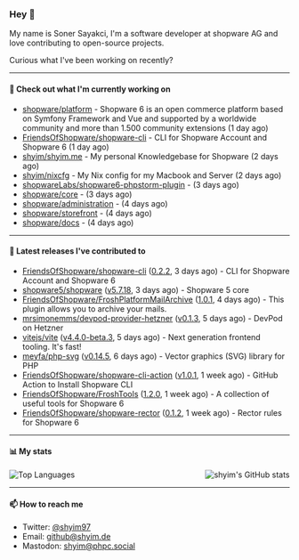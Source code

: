 ### Hey 👋

My name is Soner Sayakci, I'm a software developer at shopware AG and love contributing to open-source projects.

Curious what I've been working on recently?

---

#### 👷 Check out what I'm currently working on

- [shopware/platform](https://github.com/shopware/platform) - Shopware 6 is an open commerce platform based on Symfony Framework and Vue and supported by a worldwide community and more than 1.500 community extensions (1 day ago)
- [FriendsOfShopware/shopware-cli](https://github.com/FriendsOfShopware/shopware-cli) - CLI for Shopware Account and Shopware 6 (1 day ago)
- [shyim/shyim.me](https://github.com/shyim/shyim.me) - My personal Knowledgebase for Shopware (2 days ago)
- [shyim/nixcfg](https://github.com/shyim/nixcfg) - My Nix config for my Macbook and Server (2 days ago)
- [shopwareLabs/shopware6-phpstorm-plugin](https://github.com/shopwareLabs/shopware6-phpstorm-plugin) -  (3 days ago)
- [shopware/core](https://github.com/shopware/core) -  (3 days ago)
- [shopware/administration](https://github.com/shopware/administration) -  (4 days ago)
- [shopware/storefront](https://github.com/shopware/storefront) -  (4 days ago)
- [shopware/docs](https://github.com/shopware/docs) -  (4 days ago)

---

#### 🔭 Latest releases I've contributed to

- [FriendsOfShopware/shopware-cli](https://github.com/FriendsOfShopware/shopware-cli) ([0.2.2](https://github.com/FriendsOfShopware/shopware-cli/releases/tag/0.2.2), 3 days ago) - CLI for Shopware Account and Shopware 6
- [shopware5/shopware](https://github.com/shopware5/shopware) ([v5.7.18](https://github.com/shopware5/shopware/releases/tag/v5.7.18), 3 days ago) - Shopware 5 core
- [FriendsOfShopware/FroshPlatformMailArchive](https://github.com/FriendsOfShopware/FroshPlatformMailArchive) ([1.0.1](https://github.com/FriendsOfShopware/FroshPlatformMailArchive/releases/tag/1.0.1), 4 days ago) - This plugin allows you to archive your mails.
- [mrsimonemms/devpod-provider-hetzner](https://github.com/mrsimonemms/devpod-provider-hetzner) ([v0.1.3](https://github.com/mrsimonemms/devpod-provider-hetzner/releases/tag/v0.1.3), 5 days ago) - DevPod on Hetzner
- [vitejs/vite](https://github.com/vitejs/vite) ([v4.4.0-beta.3](https://github.com/vitejs/vite/releases/tag/v4.4.0-beta.3), 5 days ago) - Next generation frontend tooling. It&#39;s fast!
- [meyfa/php-svg](https://github.com/meyfa/php-svg) ([v0.14.5](https://github.com/meyfa/php-svg/releases/tag/v0.14.5), 6 days ago) - Vector graphics (SVG) library for PHP
- [FriendsOfShopware/shopware-cli-action](https://github.com/FriendsOfShopware/shopware-cli-action) ([v1.0.1](https://github.com/FriendsOfShopware/shopware-cli-action/releases/tag/v1.0.1), 1 week ago) - GitHub Action to Install Shopware CLI
- [FriendsOfShopware/FroshTools](https://github.com/FriendsOfShopware/FroshTools) ([1.2.0](https://github.com/FriendsOfShopware/FroshTools/releases/tag/1.2.0), 1 week ago) - A collection of useful tools for Shopware 6
- [FriendsOfShopware/shopware-rector](https://github.com/FriendsOfShopware/shopware-rector) ([0.1.2](https://github.com/FriendsOfShopware/shopware-rector/releases/tag/0.1.2), 1 week ago) - Rector rules for Shopware 6

---

#### 📊 My stats

<img align="right" alt="shyim's GitHub stats" src="https://github-readme-stats.vercel.app/api?username=shyim&count_private=1&show_icons=true&" />

![Top Languages](https://github-readme-stats.vercel.app/api/top-langs/?username=shyim)

---

#### 📫 How to reach me

- Twitter: [@shyim97](https://twitter.com/shyim97)
- Email: [github@shyim.de](mailto://github@shyim.de)
- Mastodon: <a rel="me" href="https://phpc.social/@shyim">shyim@phpc.social</a>
